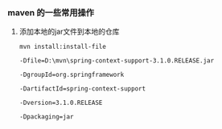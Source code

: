 ### maven 的一些常用操作

1. 添加本地的jar文件到本地的仓库

    ```
    mvn install:install-file 
    
    -Dfile=D:\mvn\spring-context-support-3.1.0.RELEASE.jar 
    
    -DgroupId=org.springframework 
    
    -DartifactId=spring-context-support 
    
    -Dversion=3.1.0.RELEASE 
    
    -Dpackaging=jar
    ```